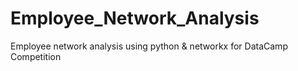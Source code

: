 # Employee_Network_Analysis
Employee network analysis using python &amp; networkx for DataCamp Competition
